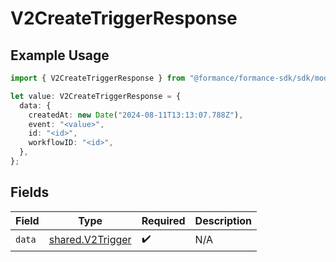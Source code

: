 # V2CreateTriggerResponse

## Example Usage

```typescript
import { V2CreateTriggerResponse } from "@formance/formance-sdk/sdk/models/shared";

let value: V2CreateTriggerResponse = {
  data: {
    createdAt: new Date("2024-08-11T13:13:07.788Z"),
    event: "<value>",
    id: "<id>",
    workflowID: "<id>",
  },
};
```

## Fields

| Field                                                       | Type                                                        | Required                                                    | Description                                                 |
| ----------------------------------------------------------- | ----------------------------------------------------------- | ----------------------------------------------------------- | ----------------------------------------------------------- |
| `data`                                                      | [shared.V2Trigger](../../../sdk/models/shared/v2trigger.md) | :heavy_check_mark:                                          | N/A                                                         |